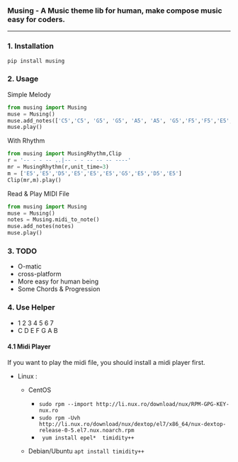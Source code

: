 ### Musing -  A Music theme lib for human,  make  compose music easy for coders.
---

### 1. Installation

```bash
pip install musing
```

### 2. Usage

Simple Melody

```python
from musing import Musing
muse = Musing()
muse.add_notes(['C5','C5', 'G5', 'G5', 'A5', 'A5', 'G5','F5','F5','E5','E5','D5','D5','C5'])
muse.play()
```

With Rhythm

```python
from musing import MusingRhythm,Clip
r = '-- - - -- ..|-- - - -- -- -- ----'
mr = MusingRhythm(r,unit_time=3)
m = ['E5','E5','D5','E5','E5','E5','G5','E5','D5','E5']
Clip(mr,m).play()
```

Read & Play MIDI File

```python
from musing import Musing
muse = Musing()
notes = Musing.midi_to_note()
muse.add_notes(notes)
muse.play()
```

### 3. TODO

- O-matic
- cross-platform
- More easy for human being
- Some Chords & Progression

### 4. Use Helper

- 1 2 3 4 5 6 7
- C D E F G A B

#### 4.1 Midi Player

If you want to play the midi file, you should install a midi player first.

- Linux :
    - CentOS  
        -  `sudo rpm --import http://li.nux.ro/download/nux/RPM-GPG-KEY-nux.ro`
        -  `sudo rpm -Uvh http://li.nux.ro/download/nux/dextop/el7/x86_64/nux-dextop-release-0-5.el7.nux.noarch.rpm`
        - ` yum install epel*  timidity++`

    - Debian/Ubuntu `apt install timidity++`